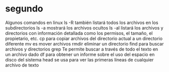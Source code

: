 # segundo
Algunos comandos en linux
ls -R 		también listará todos los archivos en los subdirectorios
ls -a		mostrará los archivos ocultos
ls -al 		listará los archivos y directorios con información detallada como los permisos, el tamaño, el propietario, etc.
cp 		para copiar archivos del directorio actual a un directorio diferente
mv 		es mover archivos
rmdir		eliminar un directorio
find		para  buscar archivos y directorios
grep 		Te permite buscar a través de todo el texto en un archivo dado
df 		para obtener un informe sobre el uso del espacio en disco del sistema
head 		se usa para ver las primeras líneas de cualquier archivo de texto
